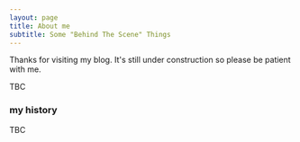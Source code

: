 ```yaml
---
layout: page
title: About me
subtitle: Some "Behind The Scene" Things
---
```


Thanks for visiting my blog. It's still under construction so please be patient with me.

TBC

### my history

TBC
